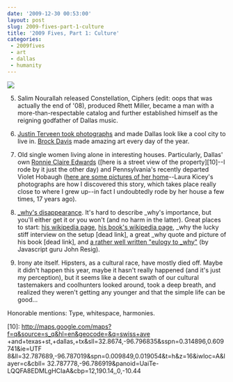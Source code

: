 ```yaml
---
date: '2009-12-30 00:53:00'
layout: post
slug: 2009-fives-part-1-culture
title: '2009 Fives, Part 1: Culture'
categories:
 - 2009fives
 - art
 - dallas
 - humanity
---
```


[![][1]][2]

5. Salim Nourallah released Constellation, Ciphers (edit: oops that was actually the end of '08), produced Rhett Miller, became a man with a more-than-respectable catalog and further established himself as the reigning godfather of Dallas music.

4. [Justin Terveen took photographs][7] and made Dallas look like a cool city to live in. [Brock Davis][8] made amazing art every day of the year.

3. Old single women living alone in interesting houses. Particularly, Dallas' own [Ronnie Claire Edwards][9] ([here is a street view of the property][10]--I rode by it just the other day) and Pennsylvania's recently departed Violet Hobaugh ([here are some pictures of her home][12]--Laura Kicey's photographs are how I discovered this story, which takes place really close to where I grew up--in fact I undoubtedly rode by her house a few times, 17 years ago).

2. [_why's disappearance][13]. It's hard to describe _why's importance, but you'll either get it or you won't (and no harm in the latter). Great places to start: [his wikipedia page][14], [his book's wikipedia page][15], _why the lucky stiff interview on the setup [dead link], a great _why quote and picture of his book [dead link], and [a rather well written "eulogy to _why"][18] (by Javascript guru John Resig).

1. Irony ate itself. Hipsters, as a cultural race, have mostly died off. Maybe it didn't happen this year, maybe it hasn't really happened (and it's just my perception), but it seems like a decent swath of our cultural tastemakers and coolhunters looked around, took a deep breath, and realized they weren't getting any younger and that the simple life can be good...

Honorable mentions: Type, whitespace, harmonies.

   [1]: http://farm3.static.flickr.com/2578/3922377253_40fb654360.jpg

   [2]: http://www.flickr.com/photos/carissabyers/3922377253/

   [7]: http://www.flickr.com/photos/ninjatune/

   [8]: http://www.flickr.com/photos/laserbread/

   [9]: https://en.wikipedia.org/wiki/Ronnie_Claire_Edwards

   [10]: http://maps.google.com/maps?f=q&source=s_q&hl=en&geocode=&q=swiss+ave +and+texas+st,+dallas,+tx&sll=32.8674,-96.796835&sspn=0.314896,0.609741&ie=UTF 8&ll=32.787689,-96.787019&spn=0.009849,0.019054&t=h&z=16&iwloc=A&layer=c&cbll= 32.787778,-96.786919&panoid=UaiTe-LQQFA8EDMLgHCIaA&cbp=12,190.14,,0,-10.44

   [12]: http://www.flickr.com/photos/kicey/sets/72057594116283541/

   [13]: http://whymirror.github.com/

   [14]: http://en.wikipedia.org/wiki/Why_the_lucky_stiff

   [15]: http://en.wikipedia.org/wiki/Why's_(poignant)_Guide_to_Ruby

   [18]: http://ejohn.org/blog/eulogy-to-_why/

